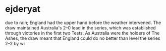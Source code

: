 # ejderyat
due to rain; England had the upper hand before the weather intervened. The draw maintained Australia's 2–0 lead in the series, which was established through victories in the first two Tests. As Australia were the holders of The Ashes, the draw meant that England could do no better than level the series 2–2 by wi
